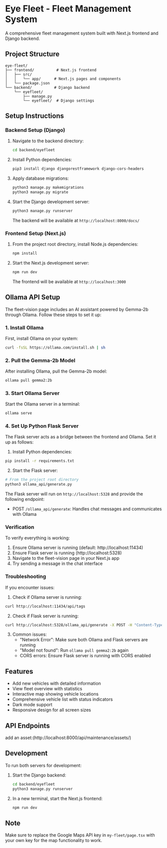 # Eye Fleet - Fleet Management System

A comprehensive fleet management system built with Next.js frontend and Django backend.

## Project Structure

```
eye-fleet/
├── frontend/          # Next.js frontend
│   ├── src/
│   │   └── app/      # Next.js pages and components
│   └── package.json
└── backend/          # Django backend
    └── eyefleet/
        ├── manage.py
        └── eyefleet/  # Django settings
```

## Setup Instructions

### Backend Setup (Django)

1. Navigate to the backend directory:
   ```bash
   cd backend/eyefleet
   ```

2. Install Python dependencies:
   ```bash
   pip3 install django djangorestframework django-cors-headers
   ```

3. Apply database migrations:
   ```bash
   python3 manage.py makemigrations
   python3 manage.py migrate
   ```

4. Start the Django development server:
   ```bash
   python3 manage.py runserver
   ```
   The backend will be available at `http://localhost:8000/docs/`

### Frontend Setup (Next.js)

1. From the project root directory, install Node.js dependencies:
   ```bash
   npm install
   ```

2. Start the Next.js development server:
   ```bash
   npm run dev
   ```
   The frontend will be available at `http://localhost:3000`

## Ollama API Setup

The fleet-vision page includes an AI assistant powered by Gemma-2b through Ollama. Follow these steps to set it up:

### 1. Install Ollama

First, install Ollama on your system:

```bash
curl -fsSL https://ollama.com/install.sh | sh
```

### 2. Pull the Gemma-2b Model

After installing Ollama, pull the Gemma-2b model:

```bash
ollama pull gemma2:2b
```

### 3. Start Ollama Server

Start the Ollama server in a terminal:

```bash
ollama serve
```

### 4. Set Up Python Flask Server

The Flask server acts as a bridge between the frontend and Ollama. Set it up as follows:

1. Install Python dependencies:
```bash
pip install -r requirements.txt
```

2. Start the Flask server:
```bash
# From the project root directory
python3 ollama_api/generate.py
```

The Flask server will run on `http://localhost:5328` and provide the following endpoint:
- POST `/ollama_api/generate`: Handles chat messages and communicates with Ollama

### Verification

To verify everything is working:

1. Ensure Ollama server is running (default: http://localhost:11434)
2. Ensure Flask server is running (http://localhost:5328)
3. Navigate to the fleet-vision page in your Next.js app
4. Try sending a message in the chat interface

### Troubleshooting

If you encounter issues:

1. Check if Ollama server is running:
```bash
curl http://localhost:11434/api/tags
```

2. Check if Flask server is running:
```bash
curl http://localhost:5328/ollama_api/generate -X POST -H "Content-Type: application/json" -d '{"messages":[{"role":"user","content":"Hello"}]}'
```

3. Common issues:
   - "Network Error": Make sure both Ollama and Flask servers are running
   - "Model not found": Run `ollama pull gemma2:2b` again
   - CORS errors: Ensure Flask server is running with CORS enabled

## Features

- Add new vehicles with detailed information
- View fleet overview with statistics
- Interactive map showing vehicle locations
- Comprehensive vehicle list with status indicators
- Dark mode support
- Responsive design for all screen sizes

## API Endpoints


add an asset:(http://localhost:8000/api/maintenance/assets/) 

## Development

To run both servers for development:

1. Start the Django backend:
   ```bash
   cd backend/eyefleet
   python3 manage.py runserver
   ```

2. In a new terminal, start the Next.js frontend:
   ```bash
   npm run dev
   ```

## Note

Make sure to replace the Google Maps API key in `my-fleet/page.tsx` with your own key for the map functionality to work.
